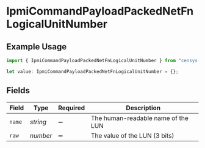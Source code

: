 # IpmiCommandPayloadPackedNetFnLogicalUnitNumber

## Example Usage

```typescript
import { IpmiCommandPayloadPackedNetFnLogicalUnitNumber } from "censys-sdk-typescript/models/components";

let value: IpmiCommandPayloadPackedNetFnLogicalUnitNumber = {};
```

## Fields

| Field                              | Type                               | Required                           | Description                        |
| ---------------------------------- | ---------------------------------- | ---------------------------------- | ---------------------------------- |
| `name`                             | *string*                           | :heavy_minus_sign:                 | The human-readable name of the LUN |
| `raw`                              | *number*                           | :heavy_minus_sign:                 | The value of the LUN (3 bits)      |